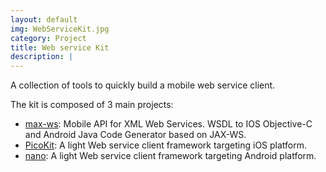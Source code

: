 ```yaml
---
layout: default
img: WebServiceKit.jpg
category: Project
title: Web service Kit
description: |
---
```

A collection of tools to quickly build a mobile web service client. 

The kit is composed of 3 main projects:

- [max-ws](https://github.com/maxep/max-ws): Mobile API for XML Web Services. WSDL to IOS Objective-C and Android Java Code Generator based on JAX-WS.
- [PicoKit](https://github.com/maxep/PicoKit): A light Web service client framework targeting iOS platform.
- [nano](https://github.com/maxep/nano): A light Web service client framework targeting Android platform.
